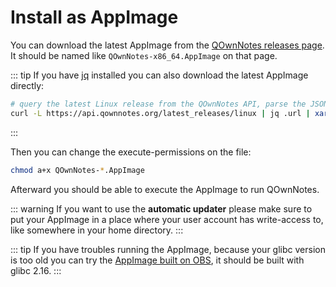 # Install as AppImage

You can download the latest AppImage from the [QOwnNotes releases page](https://github.com/pbek/QOwnNotes/releases).
It should be named like `QOwnNotes-x86_64.AppImage` on that page.

::: tip
If you have [jq](https://stedolan.github.io/jq/) installed you can also
download the latest AppImage directly:

```bash
# query the latest Linux release from the QOwnNotes API, parse the JSON for the URL and download it
curl -L https://api.qownnotes.org/latest_releases/linux | jq .url | xargs curl -Lo QOwnNotes-x86_64.AppImage
```
:::

Then you can change the execute-permissions on the file:

```bash
chmod a+x QOwnNotes-*.AppImage
```

Afterward you should be able to execute the AppImage to run QOwnNotes.

::: warning
If you want to use the **automatic updater** please make sure to put your
AppImage in a place where your user account has write-access to, like somewhere
in your home directory.
:::

::: tip
If you have troubles running the AppImage, because your glibc version is too old
you can try the [AppImage built on OBS](https://download.opensuse.org/repositories/home:/pbek:/QOwnNotes/AppImage/QOwnNotes-latest-x86_64.AppImage),
it should be built with glibc 2.16.
:::
